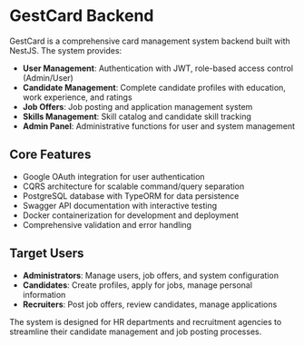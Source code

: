# GestCard Backend

GestCard is a comprehensive card management system backend built with NestJS. The system provides:

- **User Management**: Authentication with JWT, role-based access control (Admin/User)
- **Candidate Management**: Complete candidate profiles with education, work experience, and ratings
- **Job Offers**: Job posting and application management system
- **Skills Management**: Skill catalog and candidate skill tracking
- **Admin Panel**: Administrative functions for user and system management

## Core Features

- Google OAuth integration for user authentication
- CQRS architecture for scalable command/query separation
- PostgreSQL database with TypeORM for data persistence
- Swagger API documentation with interactive testing
- Docker containerization for development and deployment
- Comprehensive validation and error handling

## Target Users

- **Administrators**: Manage users, job offers, and system configuration
- **Candidates**: Create profiles, apply for jobs, manage personal information
- **Recruiters**: Post job offers, review candidates, manage applications

The system is designed for HR departments and recruitment agencies to streamline their candidate management and job posting processes.